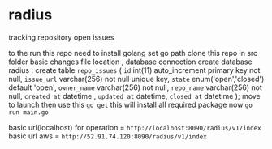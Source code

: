 # radius
tracking repository open issues

to the run this repo need to install golang 
set go path 
clone this repo in src folder
basic changes file location , database connection
 create database radius :
create table `repo_issues` (
  `id` int(11) auto_increment primary key not null,
  `issue_url` varchar(256) not null unique key,
  `state` enum('open','closed') default 'open',
  `owner_name` varchar(256) not null,
  `repo_name` varchar(256) not null,
  `created_at`  datetime ,
  `updated_at` datetime,
  `closed_at` datetime
  );
move to launch 
then use this `go get` 
this will install all required package 
now `go run main.go`


basic url(localhost) for operation = `http://localhost:8090/radius/v1/index` 
basic url aws = `http://52.91.74.120:8090/radius/v1/index`


